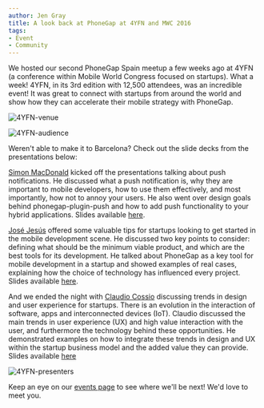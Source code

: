 ```yaml
---
author: Jen Gray
title: A look back at PhoneGap at 4YFN and MWC 2016
tags:
- Event
- Community
---
```


We hosted our second PhoneGap Spain meetup a few weeks ago at 4YFN (a conference within Mobile World Congress focused on startups). What a week! 4YFN, in its 3rd edition with 12,500 attendees, was an incredible event! It was great to connect with startups from around the world and show how they can accelerate their mobile strategy with PhoneGap. 

![4YFN-venue](/blog/uploads/2016-03/4yfn-1.jpg)

![4YFN-audience](/blog/uploads/2016-03/4yfn-2.jpg)

Weren't able to make it to Barcelona? Check out the slide decks from the presentations below:

[Simon MacDonald](https://twitter.com/macdonst) kicked off the presentations talking about push notifications. He discussed what a push notification is, why they are important to mobile developers, how to use them effectively, and most importantly, how not to annoy your users. He also went over design goals behind phonegap-plugin-push and how to add push functionality to your hybrid applications. Slides available [here](http://slides.com/simonmacdonald/push#/).

[José Jesús](https://twitter.com/JoseJ_PR) offered some valuable tips for startups looking to get started in the mobile development scene. He discussed two key points to consider: defining what should be the minimum viable product, and which are the best tools for its development. He talked about PhoneGap as a key tool for mobile development in a startup and showed examples of real cases, explaining how the choice of technology has influenced every project. Slides available [here](http://slides.com/josej_pr/phonegapspainbcn2016).

And we ended the night with [Claudio Cossio](https://twitter.com/ccossio) discussing trends in design and user experience for startups.
There is an evolution in the interaction of software, apps and interconnected devices (IoT). Claudio discussed the main trends in user experience (UX) and high value interaction with the user, and furthermore the technology behind these opportunities. He demonstrated examples on how to integrate these trends in design and UX within the startup business model and the added value they can provide. Slides available [here](http://www.slideshare.net/ccossio/ux-trends-for-startups-leveraging-voice-text-phonegap-meetup-4yfn-mwc)

![4YFN-presenters](/blog/uploads/2016-03/4yfn-3.jpg)

Keep an eye on our [events page](http://phonegap.com/event/) to see where we'll be next! We'd love to meet you.
